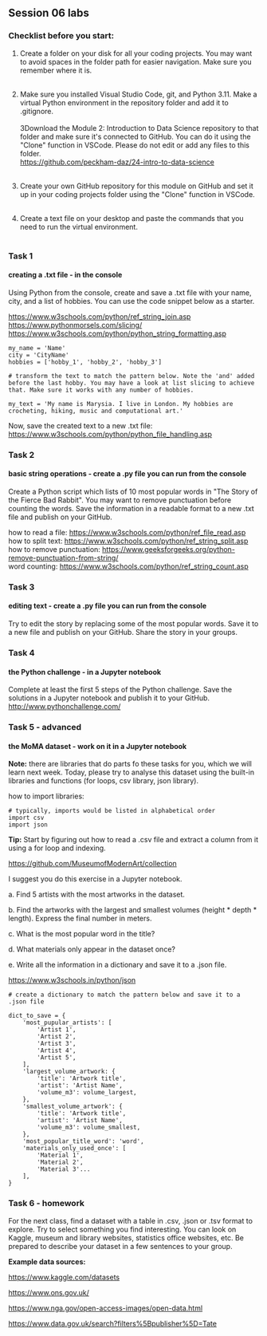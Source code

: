 ## Session 06 labs

### Checklist before you start:
1. Create a folder on your disk for all your coding projects. You may want to avoid spaces in the folder path for easier navigation. Make sure you remember where it is.<br><br>

2. Make sure you installed Visual Studio Code, git, and Python 3.11. Make a virtual Python environment in the repository folder and add it to .gitignore.<br><br>
3Download the Module 2: Introduction to Data Science repository to that folder and make sure it's connected to GitHub. You can do it using the "Clone" function in VSCode. Please do not edit or add any files to this folder.<br>
https://github.com/peckham-daz/24-intro-to-data-science<br><br>

3. Create your own GitHub repository for this module on GitHub and set it up in your coding projects folder using the "Clone" function in VSCode.<br><br>

4. Create a text file on your desktop and paste the commands that you need to run the virtual environment.<br><br>

### Task 1
#### creating a .txt file - in the console
Using Python from the console, create and save a .txt file with your name, city, and a list of hobbies. You can use the code snippet below as a starter.

https://www.w3schools.com/python/ref_string_join.asp
https://www.pythonmorsels.com/slicing/
https://www.w3schools.com/python/python_string_formatting.asp

```
my_name = 'Name'
city = 'CityName'
hobbies = ['hobby_1', 'hobby_2', 'hobby_3']

# transform the text to match the pattern below. Note the 'and' added before the last hobby. You may have a look at list slicing to achieve that. Make sure it works with any number of hobbies.

my_text = 'My name is Marysia. I live in London. My hobbies are crocheting, hiking, music and computational art.'
```

Now, save the created text to a new .txt file:
https://www.w3schools.com/python/python_file_handling.asp


### Task 2
#### basic string operations - create a .py file you can run from the console
Create a Python script which lists of 10 most popular words in "The Story of the Fierce Bad Rabbit". You may want to remove punctuation before counting the words. Save the information in a readable format to a new .txt file and publish on your GitHub.

how to read a file: https://www.w3schools.com/python/ref_file_read.asp<br>
how to split text: https://www.w3schools.com/python/ref_string_split.asp<br>
how to remove punctuation: https://www.geeksforgeeks.org/python-remove-punctuation-from-string/<br>
word counting: https://www.w3schools.com/python/ref_string_count.asp


### Task 3
#### editing text - create a .py file you can run from the console
Try to edit the story by replacing some of the most popular words. Save it to a new file and publish on your GitHub. Share the story in your groups.


### Task 4
#### the Python challenge - in a Jupyter notebook
Complete at least the first 5 steps of the Python challenge. Save the solutions in a Jupyter notebook and publish it to your GitHub.<br>
http://www.pythonchallenge.com/


### Task 5 - advanced
#### the MoMA dataset - work on it in a Jupyter notebook
**Note:** there are libraries that do parts fo these tasks for you, which we will learn next week. Today, please try to analyse this dataset using the built-in libraries and functions (for loops, csv library, json library).

how to import libraries:
```
# typically, imports would be listed in alphabetical order
import csv
import json
```

**Tip:** Start by figuring out how to read a .csv file and extract a column from it using a for loop and indexing.

https://github.com/MuseumofModernArt/collection

I suggest you do this exercise in a Jupyter notebook.

a. Find 5 artists with the most artworks in the dataset.

b. Find the artworks with the largest and smallest volumes (height * depth * length). Express the final number in meters.

c. What is the most popular word in the title?

d. What materials only appear in the dataset once?

e. Write all the information in a dictionary and save it to a .json file.

https://www.w3schools.in/python/json

```
# create a dictionary to match the pattern below and save it to a .json file

dict_to_save = {
    'most_pupular_artists': [
        'Artist 1',
        'Artist 2',
        'Artist 3',
        'Artist 4',
        'Artist 5',
    ],
    'largest_volume_artwork: {
        'title': 'Artwork title',
        'artist': 'Artist Name',
        'volume_m3': volume_largest,
    },
    'smallest_volume_artwork': {
        'title': 'Artwork title',
        'artist': 'Artist Name',
        'volume_m3': volume_smallest,
    },
    'most_popular_title_word': 'word',
    'materials_only_used_once': [
        'Material 1',
        'Material 2',
        'Material 3'...
    ],
}
```

### Task 6 - homework
For the next class, find a dataset with a table in .csv, .json or .tsv format to explore. Try to select something you find interesting. You can look on Kaggle, museum and library websites, statistics office websites, etc. Be prepared to describe your dataset in a few sentences to your group.

**Example data sources:**

https://www.kaggle.com/datasets

https://www.ons.gov.uk/

https://www.nga.gov/open-access-images/open-data.html

https://www.data.gov.uk/search?filters%5Bpublisher%5D=Tate

